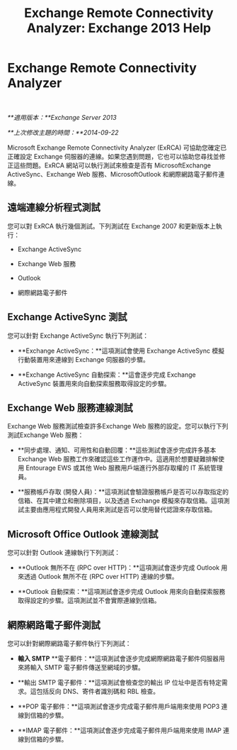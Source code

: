 ﻿---
title: 'Exchange Remote Connectivity Analyzer: Exchange 2013 Help'
TOCTitle: Exchange Remote Connectivity Analyzer
ms:assetid: dd26698e-d00c-47f5-a7aa-c3894fe86c75
ms:mtpsurl: https://technet.microsoft.com/zh-tw/library/Ff701693(v=EXCHG.150)
ms:contentKeyID: 50474396
ms.date: 05/21/2018
mtps_version: v=EXCHG.150
ms.translationtype: MT
---

# Exchange Remote Connectivity Analyzer

 

_**適用版本：**Exchange Server 2013_

_**上次修改主題的時間：**2014-09-22_

Microsoft Exchange Remote Connectivity Analyzer (ExRCA) 可協助您確定已正確設定 Exchange 伺服器的連線。如果您遇到問題，它也可以協助您尋找並修正這些問題。ExRCA 網站可以執行測試來檢查是否有 MicrosoftExchange ActiveSync、Exchange Web 服務、MicrosoftOutlook 和網際網路電子郵件連線。

## 遠端連線分析程式測試

您可以對 ExRCA 執行幾個測試。下列測試在 Exchange 2007 和更新版本上執行：

  - Exchange ActiveSync

  - Exchange Web 服務

  - Outlook

  - 網際網路電子郵件

## Exchange ActiveSync 測試

您可以針對 Exchange ActiveSync 執行下列測試：

  - **Exchange ActiveSync：**這項測試會使用 Exchange ActiveSync 模擬行動裝置用來連線到 Exchange 伺服器的步驟。

  - **Exchange ActiveSync 自動探索：**這會逐步完成 Exchange ActiveSync 裝置用來向自動探索服務取得設定的步驟。

## Exchange Web 服務連線測試

Exchange Web 服務測試檢查許多Exchange Web 服務的設定。您可以執行下列測試Exchange Web 服務：

  - **同步處理、通知、可用性和自動回覆：**這些測試會逐步完成許多基本 Exchange Web 服務工作來確認這些工作運作中。這適用於想要疑難排解使用 Entourage EWS 或其他 Web 服務用戶端進行外部存取權的 IT 系統管理員。

  - **服務帳戶存取 (開發人員)：**這項測試會驗證服務帳戶是否可以存取指定的信箱、在其中建立和刪除項目，以及透過 Exchange 模擬來存取信箱。這項測試主要由應用程式開發人員用來測試是否可以使用替代認證來存取信箱。

## Microsoft Office Outlook 連線測試

您可以針對 Outlook 連線執行下列測試：

  - **Outlook 無所不在 (RPC over HTTP)：**這項測試會逐步完成 Outlook 用來透過 Outlook 無所不在 (RPC over HTTP) 連線的步驟。

  - **Outlook 自動探索：**這項測試會逐步完成 Outlook 用來向自動探索服務取得設定的步驟。這項測試並不會實際連線到信箱。

## 網際網路電子郵件測試

您可以針對網際網路電子郵件執行下列測試：

  - **輸入 SMTP** **電子郵件：**這項測試會逐步完成網際網路電子郵件伺服器用來將輸入 SMTP 電子郵件傳送至網域的步驟。

  - **輸出 SMTP 電子郵件：**這項測試會檢查您的輸出 IP 位址中是否有特定需求。這包括反向 DNS、寄件者識別碼和 RBL 檢查。

  - **POP 電子郵件：**這項測試會逐步完成電子郵件用戶端用來使用 POP3 連線到信箱的步驟。

  - **IMAP 電子郵件：**這項測試會逐步完成電子郵件用戶端用來使用 IMAP 連線到信箱的步驟。

